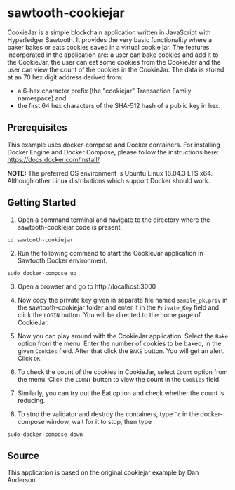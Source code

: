 # sawtooth-cookiejar

CookieJar is a simple blockchain application written in JavaScript with Hyperledger Sawtooth. It provides the very basic functionality where a baker bakes or eats cookies saved in a virtual cookie jar. The features incorporated in the application are: a user can bake cookies and add it to the CookieJar, the user can eat some cookies from the CookieJar and the user can view the count of the cookies in the CookieJar. The data is stored at an 70 hex digit address derived from:

* a 6-hex character prefix (the "cookiejar" Transaction Family namespace) and
* the first 64 hex characters of the SHA-512 hash of a public key in hex.

## Prerequisites

This example uses docker-compose and Docker containers. For installing Docker Engine and Docker Compose, please follow the instructions here: https://docs.docker.com/install/

**NOTE:** The preferred OS environment is Ubuntu Linux 16.04.3 LTS x64. Although other Linux distributions which support Docker should work.

## Getting Started

1. Open a command terminal and navigate to the directory where the sawtooth-cookiejar code is present.

`cd sawtooth-cookiejar`

2. Run the following command to start the CookieJar application in Sawtooth Docker environment.

`sudo docker-compose up`

3. Open a browser and go to ​http://localhost:3000

4. Now copy the private key given in separate file named `sample_pk.priv` in the sawtooth-cookiejar folder and enter it in the `Private_Key` field and click the `LOGIN` button. You will be directed to the home page of CookieJar.

5. Now you can play around with the CookieJar application. Select the `Bake` option from the menu. Enter the number of cookies to be baked, in the given `Cookies` field. After that click the `BAKE` button. You will get an alert. Click `OK`.

6. To check the count of the cookies in CookieJar, select `Count` option from the menu. Click the `COUNT` button to view the count in the `Cookies` field.

7. Similarly, you can try out the Eat option and check whether the count is reducing.

8. To stop the validator and destroy the containers, type `^c` in the docker-compose window, wait for it to stop, then type

`sudo docker-compose down`

## Source

This application is based on the original cookiejar example by Dan Anderson.

